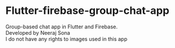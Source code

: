# Flutter-firebase-group-chat-app

<p>Group-based chat app in Flutter and Firebase.
<br>
Developed by Neeraj Sona
<br>
I do not have any rights to images used in this app</p>
